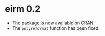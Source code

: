 
# eirm 0.2

- The package is now available on CRAN.
- The `polyreformat` function has been fixed. 
